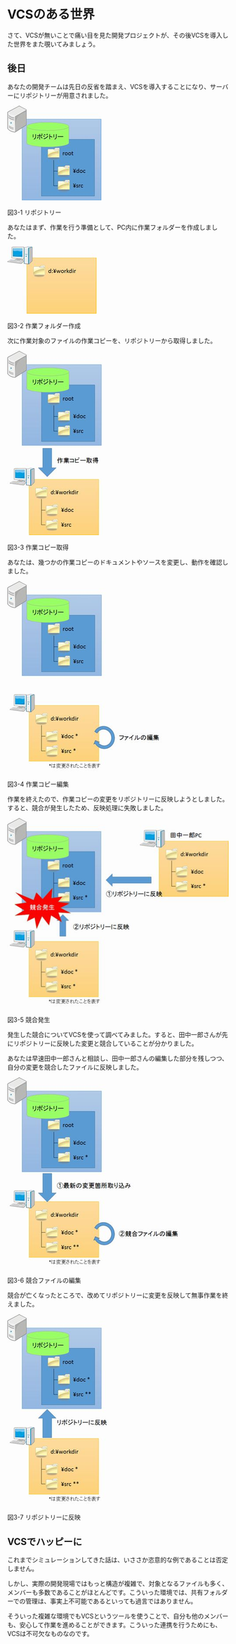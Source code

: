 # VCSのある世界

さて、VCSが無いことで痛い目を見た開発プロジェクトが、その後VCSを導入した世界をまた覗いてみましょう。

## 後日
あなたの開発チームは先日の反省を踏まえ、VCSを導入することになり、サーバーにリポジトリーが用意されました。

![リポジトリー](images/chapter-3-1.jpg)

図3-1 リポジトリー

あなたはまず、作業を行う準備として、PC内に作業フォルダーを作成しました。

![作業フォルダー作成](images/chapter-3-2.jpg)

図3-2 作業フォルダー作成

次に作業対象のファイルの作業コピーを、リポジトリーから取得しました。

![作業コピー取得](images/chapter-3-3.jpg)

図3-3 作業コピー取得

あなたは、幾つかの作業コピーのドキュメントやソースを変更し、動作を確認しました。

![作業コピー編集](images/chapter-3-4.jpg)

図3-4 作業コピー編集

作業を終えたので、作業コピーの変更をリポジトリーに反映しようとしました。すると、競合が発生したため、反映処理に失敗しました。

![競合発生](images/chapter-3-5.jpg)

図3-5 競合発生

発生した競合についてVCSを使って調べてみました。すると、田中一郎さんが先にリポジトリーに反映した変更と競合していることが分かりました。

あなたは早速田中一郎さんと相談し、田中一郎さんの編集した部分を残しつつ、自分の変更を競合したファイルに反映しました。

![競合ファイルの編集](images/chapter-3-6.jpg)

図3-6 競合ファイルの編集

競合が亡くなったところで、改めてリポジトリーに変更を反映して無事作業を終えました。

![リポジトリーに反映](images/chapter-3-7.jpg)

図3-7 リポジトリーに反映

## VCSでハッピーに

これまでシミュレーションしてきた話は、いささか恣意的な例であることは否定しません。

しかし、実際の開発現場ではもっと構造が複雑で、対象となるファイルも多く、メンバーも多数であることがほとんどです。こういった環境では、共有フォルダーでの管理は、事実上不可能であるといっても過言ではありません。

そういった複雑な環境でもVCSというツールを使うことで、自分も他のメンバーも、安心して作業を進めることができます。こういった連携を行うためにも、VCSは不可欠なものなのです。
